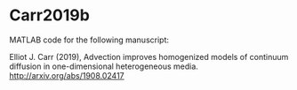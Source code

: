 # Carr2019b

MATLAB code for the following manuscript:

Elliot J. Carr (2019), Advection improves homogenized models of continuum diffusion in one-dimensional heterogeneous media. http://arxiv.org/abs/1908.02417
